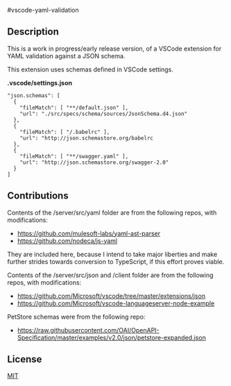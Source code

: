 #vscode-yaml-validation

## Description

This is a work in progress/early release version, of a VSCode extension for YAML validation against a JSON schema.

This extension uses schemas defined in VSCode settings.

**.vscode/settings.json**

    "json.schemas": [
      {
        "fileMatch": [ "**/default.json" ],
        "url": "./src/specs/schema/sources/JsonSchema.d4.json"
      },
      {
        "fileMatch": [ "/.babelrc" ],
        "url": "http://json.schemastore.org/babelrc
      },
      {
        "fileMatch": [ "**/swagger.yaml" ],
        "url": "http://json.schemastore.org/swagger-2.0"
      }
    ]

## Contributions

Contents of the /server/src/yaml folder are from the following repos, with modifications:

- https://github.com/mulesoft-labs/yaml-ast-parser
- https://github.com/nodeca/js-yaml

They are included here, because I intend to take major liberties and make further strides towards
conversion to TypeScript, if this effort proves viable.

Contents of the /server/src/json and /client folder are from the following repos, with modifications:

- https://github.com/Microsoft/vscode/tree/master/extensions/json
- https://github.com/Microsoft/vscode-languageserver-node-example

PetStore schemas were from the following repo:

- https://raw.githubusercontent.com/OAI/OpenAPI-Specification/master/examples/v2.0/json/petstore-expanded.json


## License
[MIT](LICENSE.txt)

